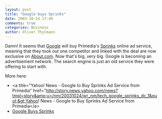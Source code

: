 ```yaml
---
layout: post
title: "Google buys Sprinks"
date: 2003-10-24 17:49
comments: true
categories: Business
author: Oliver Thylmann
---
```



Damn! It seems that [Google](http://www.google.com/) will buy Primedia's [Sprinks](http://www.sprinks.com/) online ad service, meaning that they took out one competitor and linked with the deal are now exclusive on [About.com](http://www.about.com/). Now that's big, very big. Google is becoming an advertisement network. The search engine is just an old service they were offering to start with.

More here:
- &lt;a title=&quot;Yahoo! News - Google to Buy Sprinks Ad Service from Primedia&quot; href=&quot;http://story.news.yahoo.com/news?tmpl=story&amp;u=/nm/20031024/wr_nm/tech_google_sprinks_dc_1&quot;&gt;Yahoo! News - Google to Buy Sprinks Ad Service from Primedia&lt;/a&gt;
- [Google Buys Sprinks](http://www.searchenginewatch.com/searchday/article.php/3098511)



